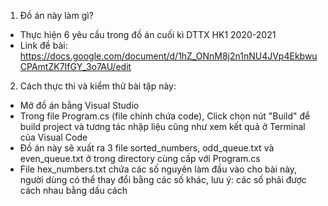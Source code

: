 ﻿1. Đồ án này làm gì?
- Thực hiện 6 yêu cầu trong đồ án cuối kì DTTX HK1 2020-2021
- Link đề bài: https://docs.google.com/document/d/1hZ_ONnM8j2n1nNU4JVp4EkbwuCPAmtZK7IfGY_3o7AU/edit

2. Cách thực thi và kiểm thử bài tập này:
- Mở đồ án bằng Visual Studio
- Trong file Program.cs (file chính chứa code), Click chọn nút "Build" để build project và tương tác nhập liệu cũng
như xem kết quả ở Terminal của Visual Code
- Đồ án này sẽ xuất ra 3 file sorted_numbers, odd_queue.txt và even_queue.txt ở trong directory cùng cấp với Program.cs
- File hex_numbers.txt chứa các số nguyên làm đầu vào cho bài này, người dùng có thể thay đổi bằng các số khác, lưu ý:
các số phải được cách nhau bằng dấu cách
